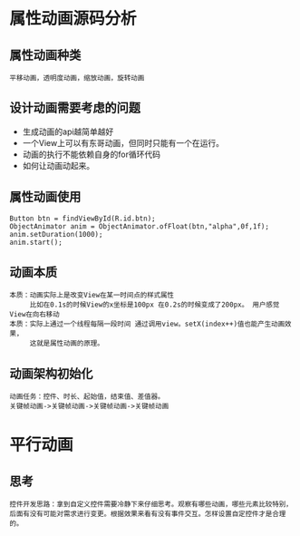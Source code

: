 
# 属性动画源码分析
## 属性动画种类
    平移动画，透明度动画，缩放动画，旋转动画
## 设计动画需要考虑的问题
* 生成动画的api越简单越好
* 一个View上可以有东哥动画，但同时只能有一个在运行。
* 动画的执行不能依赖自身的for循环代码
* 如何让动画动起来。

## 属性动画使用
~~~
Button btn = findViewById(R.id.btn);
ObjectAnimator anim = ObjectAnimator.ofFloat(btn,"alpha",0f,1f);
anim.setDuration(1000);
anim.start();
~~~
## 动画本质
    本质：动画实际上是改变View在某一时间点的样式属性
         比如在0.1s的时候View的x坐标是100px 在0.2s的时候变成了200px。 用户感觉View在向右移动
    本质：实际上通过一个线程每隔一段时间 通过调用view。setX(index++)值也能产生动画效果，
         这就是属性动画的原理。

## 动画架构初始化

    动画任务：控件、时长、起始值，结束值、差值器。
    关键帧动画->关键帧动画->关键帧动画->关键帧动画


# 平行动画
## 思考
    控件开发思路：拿到自定义控件需要冷静下来仔细思考。观察有哪些动画，哪些元素比较特别，后面有没有可能对需求进行变更。根据效果来看有没有事件交互。怎样设置自定控件才是合理的。


























